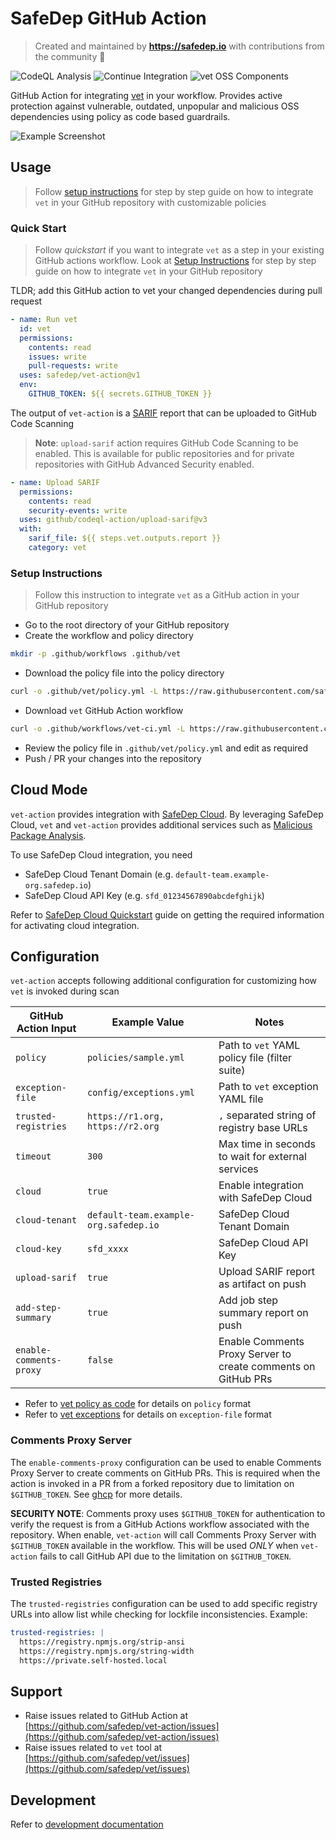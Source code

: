 # SafeDep GitHub Action

<!-- markdownlint-disable MD033 -->

> Created and maintained by
> <b><a href="https://safedep.io/">https://safedep.io</a></b> with contributions
> from the community 🚀

<!-- markdownlint-enable MD033 -->

![CodeQL Analysis](https://github.com/safedep/vet-action/actions/workflows/codeql-analysis.yml/badge.svg)
![Continue Integration](https://github.com/safedep/vet-action/actions/workflows/ci.yml/badge.svg)
![vet OSS Components](https://github.com/safedep/vet-action/actions/workflows/vet.yml/badge.svg)

GitHub Action for integrating [vet](https://github.com/safedep/vet) in your
workflow. Provides active protection against vulnerable, outdated, unpopular and
malicious OSS dependencies using policy as code based guardrails.

![Example Screenshot](./docs/assets/vet-action-malysis-1.png)

## Usage

> Follow [setup instructions](#setup-instructions) for step by step guide on how
> to integrate `vet` in your GitHub repository with customizable policies

### Quick Start

> Follow _quickstart_ if you want to integrate `vet` as a step in your existing
> GitHub actions workflow. Look at [Setup Instructions](#setup-instructions) for
> step by step guide on how to integrate `vet` in your GitHub repository

TLDR; add this GitHub action to vet your changed dependencies during pull
request

```yaml
- name: Run vet
  id: vet
  permissions:
    contents: read
    issues: write
    pull-requests: write
  uses: safedep/vet-action@v1
  env:
    GITHUB_TOKEN: ${{ secrets.GITHUB_TOKEN }}
```

The output of `vet-action` is a
[SARIF](https://docs.oasis-open.org/sarif/sarif/v2.1.0/sarif-v2.1.0.html) report
that can be uploaded to GitHub Code Scanning

> **Note**: `upload-sarif` action requires GitHub Code Scanning to be enabled.
> This is available for public repositories and for private repositories with
> GitHub Advanced Security enabled.

```yaml
- name: Upload SARIF
  permissions:
    contents: read
    security-events: write
  uses: github/codeql-action/upload-sarif@v3
  with:
    sarif_file: ${{ steps.vet.outputs.report }}
    category: vet
```

### Setup Instructions

> Follow this instruction to integrate `vet` as a GitHub action in your GitHub
> repository

- Go to the root directory of your GitHub repository
- Create the workflow and policy directory

```bash
mkdir -p .github/workflows .github/vet
```

- Download the policy file into the policy directory

```bash
curl -o .github/vet/policy.yml -L https://raw.githubusercontent.com/safedep/vet-action/main/example/policy.yml
```

- Download `vet` GitHub Action workflow

```bash
curl -o .github/workflows/vet-ci.yml -L https://raw.githubusercontent.com/safedep/vet-action/main/example/vet-ci.yml
```

- Review the policy file in `.github/vet/policy.yml` and edit as required
- Push / PR your changes into the repository

## Cloud Mode

<!-- markdownlint-disable MD013 -->

`vet-action` provides integration with
[SafeDep Cloud](https://docs.safedep.io/cloud). By leveraging SafeDep Cloud,
`vet` and `vet-action` provides additional services such as
[Malicious Package Analysis](https://docs.safedep.io/cloud/malware-analysis).

<!-- markdownlint-enable MD013 -->

To use SafeDep Cloud integration, you need

- SafeDep Cloud Tenant Domain (e.g. `default-team.example-org.safedep.io`)
- SafeDep Cloud API Key (e.g. `sfd_01234567890abcdefghijk`)

Refer to [SafeDep Cloud Quickstart](https://docs.safedep.io/cloud/quickstart)
guide on getting the required information for activating cloud integration.

## Configuration

`vet-action` accepts following additional configuration for customizing how
`vet` is invoked during scan

<!-- markdownlint-disable MD013 -->

| GitHub Action Input     | Example Value                         | Notes                                                         |
| ----------------------- | ------------------------------------- | ------------------------------------------------------------- |
| `policy`                | `policies/sample.yml`                 | Path to `vet` YAML policy file (filter suite)                 |
| `exception-file`        | `config/exceptions.yml`               | Path to `vet` exception YAML file                             |
| `trusted-registries`    | `https://r1.org, https://r2.org`      | `,` separated string of registry base URLs                    |
| `timeout`               | `300`                                 | Max time in seconds to wait for external services             |
| `cloud`                 | `true`                                | Enable integration with SafeDep Cloud                         |
| `cloud-tenant`          | `default-team.example-org.safedep.io` | SafeDep Cloud Tenant Domain                                   |
| `cloud-key`             | `sfd_xxxx`                            | SafeDep Cloud API Key                                         |
| `upload-sarif`          | `true`                                | Upload SARIF report as artifact on push                       |
| `add-step-summary`      | `true`                                | Add job step summary report on push                           |
| `enable-comments-proxy` | `false`                               | Enable Comments Proxy Server to create comments on GitHub PRs |

- Refer to [vet policy as code](https://docs.safedep.io/advanced/polic-as-code)
  for details on `policy` format
- Refer to [vet exceptions](https://docs.safedep.io/advanced/exceptions) for
details on `exception-file` format
<!-- markdownlint-enable MD013 -->

### Comments Proxy Server

The `enable-comments-proxy` configuration can be used to enable Comments Proxy
Server to create comments on GitHub PRs. This is required when the action is
invoked in a PR from a forked repository due to limitation on `$GITHUB_TOKEN`.
See [ghcp](https://github.com/safedep/ghcp) for more details.

**SECURITY NOTE**: Comments proxy uses `$GITHUB_TOKEN` for authentication to
verify the request is from a GitHub Actions workflow associated with the
repository. When enable, `vet-action` will call Comments Proxy Server with
`$GITHUB_TOKEN` available in the workflow. This will be used _ONLY_ when
`vet-action` fails to call GitHub API due to the limitation on `$GITHUB_TOKEN`.

### Trusted Registries

The `trusted-registries` configuration can be used to add specific registry URLs
into allow list while checking for lockfile inconsistencies. Example:

```yaml
trusted-registries: |
  https://registry.npmjs.org/strip-ansi
  https://registry.npmjs.org/string-width
  https://private.self-hosted.local
```

## Support

- Raise issues related to GitHub Action at
  [https://github.com/safedep/vet-action/issues](https://github.com/safedep/vet-action/issues)
- Raise issues related to `vet` tool at
  [https://github.com/safedep/vet/issues](https://github.com/safedep/vet/issues)

## Development

Refer to [development documentation](docs/development.md)
